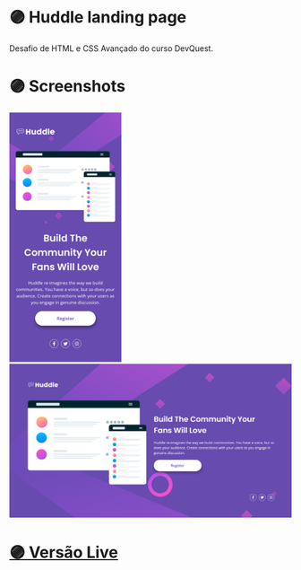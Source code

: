 # 🟣 Huddle landing page
Desafio de HTML e CSS Avançado do curso DevQuest.
# 🟣 Screenshots

<img src="screenshots/mobile.png" width="200px"> <img src="screenshots/desktop.png" width="600px"> 

# [🟣 Versão Live](https://denisesantosdev.github.io/huddle-landing-page-dev-quest/)
